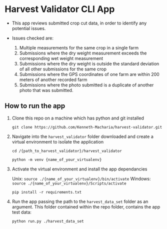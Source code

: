 # Harvest Validator CLI App

- This app reviews submitted crop cut data, in order to identify any potential issues.
- Issues checked are:

    1. Multiple measurements for the same crop in a single farm
    2. Submissions where the dry weight measurement exceeds the corresponding wet weight measurement
    3. Submissions where the dry weight is outside the standard deviation of all other submissions for the same crop
    4. Submissions where the GPS coordinates of one farm are within 200 meters of another recorded farm
    5. Submissions where the photo submitted is a duplicate of another photo that was submitted.

## How to run the app

1. Clone this repo on a machine which has python and git installed

    `git clone https://github.com/Kenneth-Macharia/harvest-validator.git`

2. Navigate into the `harvest_validator` folder downloaded and create a virtual environment to isolate the application

    `cd /{path_to_harvest_validator}/harvest_validator`

    `python -m venv {name_of_your_virtualenv}`

3. Activate the virtual environment and install the app dependancies

    Unix: `source ./{name_of_your_virtualenv}/bin/activate`
    Windows: `source ./{name_of_your_virtualenv}/Scripts/activate`

    `pip install -r requirements.txt`

4. Run the app passing the path to the `harvest_data_set` folder as an argument. This
  folder contained within the repo folder, contains the app test data:

    `python run.py ./harvest_data_set`

